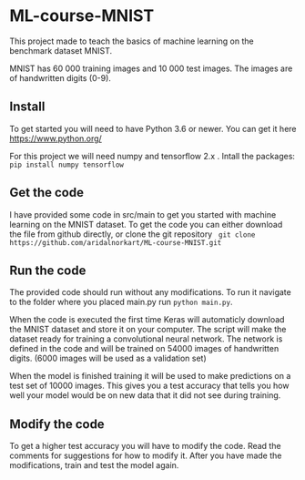 # ML-course-MNIST

This project made to teach the basics of machine learning on the benchmark dataset MNIST. 

MNIST has 60 000 training images and 10 000 test images. The images are of handwritten digits (0-9). 

## Install
To get started you will need to have Python 3.6 or newer. 
You can get it here https://www.python.org/

For this project we will need numpy and tensorflow 2.x . 
Intall the packages:
``` pip install numpy tensorflow ```

## Get the code
I have provided some code in src/main to get you started with machine learning on the MNIST dataset. 
To get the code you can either download the file from github directly, or clone the git repository
``` git clone https://github.com/aridalnorkart/ML-course-MNIST.git```

## Run the code
The provided code should run without any modifications. 
To run it navigate to the folder where you placed main.py run ```python main.py```.

When the code is executed the first time Keras will automaticly download the MNIST dataset and store it on your computer. 
The script will make the dataset ready for training a convolutional neural network. 
The network is defined in the code and will be trained on 54000 images of handwritten digits. (6000 images will be used as a validation set)

When the model is finished training it will be used to make predictions on a test set of 10000 images.
This gives you a test accuracy that tells you how well your model would be on new data that it did not see during training. 

## Modify the code 
To get a higher test accuracy you will have to modify the code. Read the comments for suggestions for how to modify it.
After you have made the modifications, train and test the model again. 

